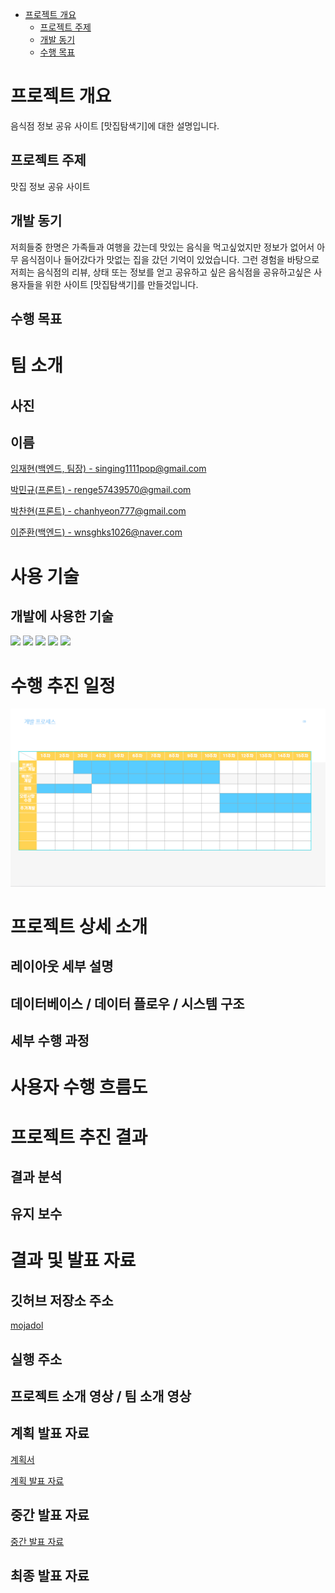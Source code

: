 * <a href="#프로젝트-개요">프로젝트 개요</a>
  - <a href="#프로젝트-주제">프로젝트 주제</a>
  - <a href="#개발-동기">개발 동기</a>
  - <a href="#수행-목표">수행 목표</a>

# 프로젝트 개요
<p>음식점 정보 공유 사이트 [맛집탐색기]에 대한 설명입니다.</p>

## 프로젝트 주제
<p>맛집 정보 공유 사이트</p>

## 개발 동기
<p>저희들중 한명은 가족들과 여행을 갔는데 맛있는 음식을 먹고싶었지만 정보가 없어서 아무 음식점이나 들어갔다가 맛없는 집을 갔던 기억이 있었습니다. 그런 경험을 바탕으로 저희는 음식점의 리뷰, 상태 또는 정보를 얻고 공유하고 싶은 음식점을 공유하고싶은 사용자들을 위한 사이트 [맛집탐색기]를 만들것입니다.</p>

## 수행 목표
<p></p>

# 팀 소개

## 사진

## 이름
<p><a href="https://github.com/reproduce0529">임재현(백엔드, 팀장) - singing1111pop@gmail.com<a/></p>
<p><a href="https://github.com/mingyu9570">박민규(프론트) - renge57439570@gmail.com<a/></p>
<p><a href="https://github.com/hanavi999">박찬현(프론트) - chanhyeon777@gmail.com<a/></p>
<p><a href="https://github.com/shell-by">이준환(백엔드) - wnsghks1026@naver.com<a/></p>

# 사용 기술

## 개발에 사용한 기술

<a href="#"><img src="https://img.shields.io/badge/HTML5-E34F26?style=flat-square&logo=html5&logoColor=white"/></a>
<a href="#"><img src="https://img.shields.io/badge/CSS3-1572B6?style=flat-square&logo=css&logoColor=white"/></a>
<a href="#"><img src="https://img.shields.io/badge/JavaScript-F7DF1E?style=flat-square&logo=javascript&logoColor=black"/></a>
<a href="#"><img src="https://img.shields.io/badge/Laravel-FF2D20?style=flat-square&logo=laravel&logoColor=white"/></a>
<a href="#"><img src="https://img.shields.io/badge/PHP-777BB4?style=flat-square&logo=php&logoColor=white"/></a>

# 수행 추진 일정
<img src="ReadMe/수행_추진_일정.png">

# 프로젝트 상세 소개
  
## 레이아웃 세부 설명
  
## 데이터베이스 / 데이터 플로우 / 시스템 구조
  
## 세부 수행 과정
  
# 사용자 수행 흐름도
  
# 프로젝트 추진 결과
  
## 결과 분석
  
## 유지 보수
  
# 결과 및 발표 자료
  
## 깃허브 저장소 주소
<a href="https://github.com/GBSWmojaDol/mojaDol">mojadol</a> 

## 실행 주소
  
## 프로젝트 소개 영상 / 팀 소개 영상
  
## 계획 발표 자료
<p><a href="https://github.com/GBSWmojaDol/mojaDol/blob/master/ReadMe/2022%ED%95%99%EB%85%84%EB%8F%84%20%EA%B2%BD%EB%B6%81%EC%86%8C%ED%94%84%ED%8A%B8%EC%9B%A8%EC%96%B4%EA%B3%A0%20%EC%BA%A1%EC%8A%A4%ED%86%A4%ED%94%84%EB%A1%9C%EC%A0%9D%ED%8A%B8%20%EC%88%98%EC%A0%95%EA%B3%84%ED%9A%8D%EC%84%9C(%EB%AA%A8%EC%9E%90%EB%91%98).hwp">계획서</a></p>
<p><a href="https://github.com/GBSWmojaDol/mojaDol/blob/master/ReadMe/%EA%B3%84%ED%9A%8D%20%EB%B0%9C%ED%91%9C%20%EC%9E%90%EB%A3%8C.pptx">계획 발표 자료</a></p>
  
## 중간 발표 자료
<p><a href="https://github.com/GBSWmojaDol/mojaDol/blob/master/ReadMe/%EC%A4%91%EA%B0%84%20%EB%B0%9C%ED%91%9C%20%EC%9E%90%EB%A3%8C.pptx">중간 발표 자료</a></p>
  
## 최종 발표 자료
